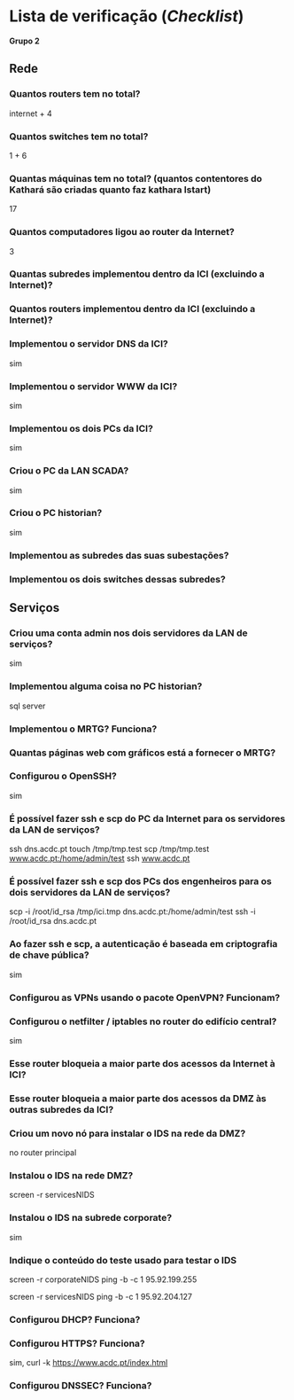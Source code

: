 # Lista de verificação (*Checklist*)

**Grupo 2**

## Rede

### Quantos routers tem no total?
internet + 4

### Quantos switches tem no total?
1 + 6

### Quantas máquinas tem no total? (quantos contentores do Kathará são criadas quanto faz kathara lstart)
17

### Quantos computadores ligou ao router da Internet?
3

### Quantas subredes implementou dentro da ICI (excluindo a Internet)?

### Quantos routers implementou dentro da ICI (excluindo a Internet)?

### Implementou o servidor DNS da ICI?
sim

### Implementou o servidor WWW da ICI?
sim

### Implementou os dois PCs da ICI?
sim

### Criou o PC da LAN SCADA?
sim

### Criou o PC historian?
sim

### Implementou as subredes das suas subestações?

### Implementou os dois switches dessas subredes?

## Serviços

### Criou uma conta admin nos dois servidores da LAN de serviços?
sim

### Implementou alguma coisa no PC historian?
sql server

### Implementou o MRTG? Funciona?

### Quantas páginas web com gráficos está a fornecer o MRTG?

### Configurou o OpenSSH?
sim

### É possível fazer ssh e scp do PC da Internet para os servidores da LAN de serviços?
ssh dns.acdc.pt
touch /tmp/tmp.test
scp /tmp/tmp.test www.acdc.pt:/home/admin/test
ssh www.acdc.pt

### É possível fazer ssh e scp dos PCs dos engenheiros para os dois servidores da LAN de serviços?
scp -i /root/id_rsa /tmp/ici.tmp dns.acdc.pt:/home/admin/test
ssh -i /root/id_rsa dns.acdc.pt

### Ao fazer ssh e scp, a autenticação é baseada em criptografia de chave pública?
sim

### Configurou as VPNs usando o pacote OpenVPN? Funcionam?

### Configurou o netfilter / iptables no router do edifício central?
sim

### Esse router bloqueia a maior parte dos acessos da Internet à ICI?

### Esse router bloqueia a maior parte dos acessos da DMZ às outras subredes da ICI?

### Criou um novo nó para instalar o IDS na rede da DMZ?
no router principal

### Instalou o IDS na rede DMZ?
screen -r servicesNIDS

### Instalou o IDS na subrede corporate?
sim

### Indique o conteúdo do teste usado para testar o IDS
screen -r corporateNIDS
ping -b -c 1 95.92.199.255

screen -r servicesNIDS
ping -b -c 1 95.92.204.127

### Configurou DHCP? Funciona?

### Configurou HTTPS? Funciona?
sim, curl -k https://www.acdc.pt/index.html

### Configurou DNSSEC? Funciona?

